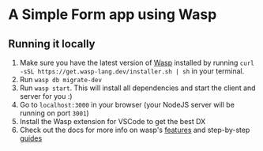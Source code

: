 # A Simple Form app using Wasp

## Running it locally

1. Make sure you have the latest version of [Wasp](https://wasp-lang.dev) installed by running `curl -sSL https://get.wasp-lang.dev/installer.sh | sh` in your terminal.
2. Run `wasp db migrate-dev`
3. Run `wasp start`. This will install all dependencies and start the client and server for you :)
4. Go to `localhost:3000` in your browser (your NodeJS server will be running on port `3001`)
5. Install the Wasp extension for VSCode to get the best DX
6. Check out the docs for more info on wasp's [features](https://wasp-lang.dev/docs/language/features) and step-by-step [guides](https://wasp-lang.dev/docs)
